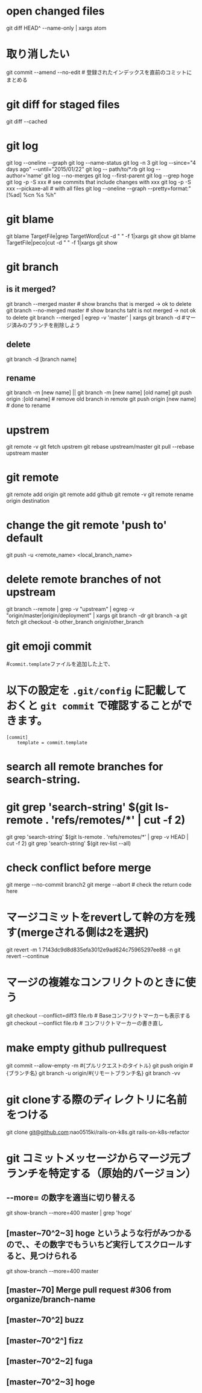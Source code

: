 # open changed files
git diff HEAD^ --name-only | xargs atom

# 取り消したい
git commit --amend --no-edit # 登録されたインデックスを直前のコミットにまとめる

# git diff for staged files
git diff --cached

# git log
git log --oneline --graph
git log --name-status
git log -n 3
git log --since="4 days ago" --until="2015/01/22"
git log  -- path/to/*.rb
git log --author='name'
git log --no-merges
git log --first-parent
git log --grep hoge
git log -p -S xxx # see commits that include changes with xxx
git log -p -S xxx --pickaxe-all # with all files
git log --oneline --graph --pretty=format:"[%ad] %cn %s %h"

# git blame
git blame TargetFile|grep TargetWord|cut -d " " -f 1|xargs git show
git blame TargetFile|peco|cut -d " " -f 1|xargs git show

# git branch
## is it merged?
git branch --merged master     # show branchs that is merged     -> ok to delete
git branch --no-merged master  # show branchs taht is not merged -> not ok to delete
git branch --merged | egrep -v 'master' | xargs git branch -d #マージ済みのブランチを削除しよう
## delete
git branch -d [branch name]
## rename
git branch -m [new name] || git branch -m [new name] [old name]
git push origin :[old name] # remove old branch in remote
git push origin [new name]  # done to rename

# upstrem
git remote -v
git fetch upstrem
git rebase upstream/master
git pull --rebase upstream master

# git remote
git remote add origin <url>
git remote add github <url>
git remote -v
git remote rename origin destination
# change the git remote 'push to' default
git push -u <remote_name> <local_branch_name>
# delete remote branches of not upstream
git branch --remote | grep -v "upstream" | egrep -v "origin/master|origin/deployment" | xargs git branch -dr
git branch -a
git fetch
git checkout -b other_branch origin/other_branch

# git emoji commit
#`commit.template`ファイルを追加した上で、
# 以下の設定を `.git/config` に記載しておくと `git commit` で確認することができます。
```
[commit]
 	template = commit.template
```

# search all remote branches for search-string.
# git grep 'search-string' $(git ls-remote . 'refs/remotes/*' | cut -f 2)
git grep 'search-string' $(git ls-remote . 'refs/remotes/*' | grep -v HEAD | cut -f 2)
git grep 'search-string' $(git rev-list --all)


# check conflict before merge
git merge --no-commit branch2
git merge --abort # check the return code here

# マージコミットをrevertして幹の方を残す(mergeされる側は2を選択)
git revert -m 1 7143dc9d8d835efa3012e9ad624c75965297ee88 -n
git revert --continue

# マージの複雑なコンフリクトのときに使う
git checkout --conflict=diff3 file.rb # Baseコンフリクトマーカーも表示する
git checkout --conflict file.rb # コンフリクトマーカーの書き直し

# make empty github pullrequest
git commit --allow-empty -m #{プルリクエストのタイトル}
git push origin #{ブランチ名}
git branch -u origin/#{リモートブランチ名}
git branch -vv


# git cloneする際のディレクトリに名前をつける
git clone git@github.com:nao0515ki/rails-on-k8s.git rails-on-k8s-refactor

# git コミットメッセージからマージ元ブランチを特定する（原始的バージョン）
## --more= の数字を適当に切り替える
git show-branch --more=400 master | grep 'hoge'
## [master~70^2~3] hoge というような行がみつかるので、、その数字でもういちど実行してスクロールすると、見つけられる
git show-branch --more=400 master
## [master~70] Merge pull request #306 from organize/branch-name
## [master~70^2] buzz
## [master~70^2^] fizz
## [master~70^2~2] fuga
## [master~70^2~3] hoge
